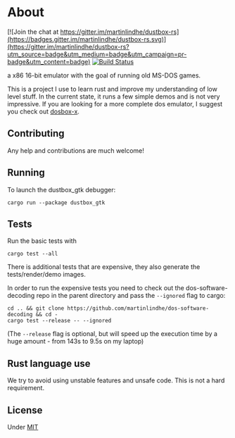 # About

[![Join the chat at https://gitter.im/martinlindhe/dustbox-rs](https://badges.gitter.im/martinlindhe/dustbox-rs.svg)](https://gitter.im/martinlindhe/dustbox-rs?utm_source=badge&utm_medium=badge&utm_campaign=pr-badge&utm_content=badge) [![Build Status](https://travis-ci.org/martinlindhe/dustbox-rs.svg?branch=master)](https://travis-ci.org/martinlindhe/dustbox-rs)

a x86 16-bit emulator with the goal of running old MS-DOS games.

This is a project I use to learn rust and improve my understanding of low level stuff.
In the current state, it runs a few simple demos and is not very impressive.
If you are looking for a more complete dos emulator, I suggest you check out [dosbox-x](https://github.com/joncampbell123/dosbox-x).


## Contributing

Any help and contributions are much welcome! 


## Running

To launch the dustbox_gtk debugger:

```
cargo run --package dustbox_gtk
```


## Tests

Run the basic tests with

```
cargo test --all
```

There is additional tests that are expensive, they also generate the tests/render/demo images.

In order to run the expensive tests you need to check out the dos-software-decoding repo in the parent directory and pass the `--ignored` flag to cargo:

    cd .. && git clone https://github.com/martinlindhe/dos-software-decoding && cd -
    cargo test --release -- --ignored

(The `--release` flag is optional, but will speed up the execution time by a huge amount - from 143s to 9.5s on my laptop)

## Rust language use

We try to avoid using unstable features and unsafe code.
This is not a hard requirement.


## License

Under [MIT](LICENSE)
